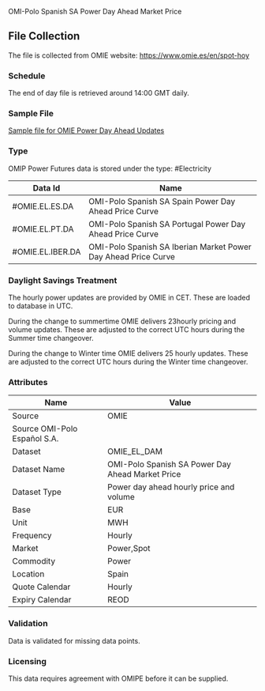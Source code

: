 OMI-Polo Spanish SA Power Day Ahead Market Price

## File Collection

The file is collected from OMIE website: https://www.omie.es/en/spot-hoy

### Schedule

The end of day file is retrieved around 14:00 GMT daily.

### Sample File

[Sample file for OMIE Power Day Ahead Updates](pathname://../../static/file-samples/INT_PBC_EV_H_1_26_06_2021_26_06_2021.XLS) 

### Type

OMIP Power Futures data is stored under the type: #Electricity

|**Data Id**|**Name**|
|-|-|
|#OMIE.EL.ES.DA|OMI-Polo Spanish SA Spain Power Day Ahead Price Curve|
|#OMIE.EL.PT.DA|OMI-Polo Spanish SA Portugal Power Day Ahead Price Curve|
|#OMIE.EL.IBER.DA|OMI-Polo Spanish SA Iberian Market Power Day Ahead Price Curve|

### Daylight Savings Treatment

The hourly power updates are provided by OMIE in CET. These are loaded to database in UTC.

During the change to summertime OMIE delivers 23hourly pricing and volume updates. These are adjusted to the correct UTC hours during the Summer time changeover.

During the change to Winter time OMIE delivers 25 hourly updates. These are adjusted to the correct UTC hours during the Winter time changeover.

### Attributes
|Name|Value|
|-|-|
|Source|OMIE|
|Source OMI-Polo Español S.A.||
|Dataset|OMIE_EL_DAM|
|Dataset Name|OMI-Polo Spanish SA Power Day Ahead Market Price|
|Dataset Type|Power day ahead hourly price and volume|
|Base|EUR|
|Unit|MWH|
|Frequency|Hourly|
|Market|Power,Spot|
|Commodity|Power|
|Location|Spain|
|Quote Calendar|Hourly|
|Expiry Calendar|REOD|

### Validation

Data is validated for missing data points.

### Licensing

This data requires agreement with OMIPE before it can be supplied.
